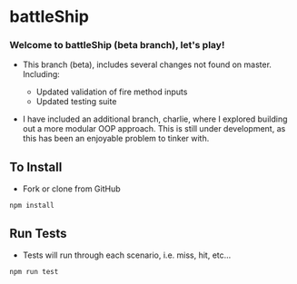 # battleShip

### Welcome to battleShip (beta branch), let's play!

- This branch (beta), includes several changes not found on master. Including:
	- Updated validation of fire method inputs
	- Updated testing suite
	
- I have included an additional branch, charlie, where I explored building out a more modular OOP approach. This is still under development, as this has been an enjoyable problem to tinker with.

## To Install

- Fork or clone from GitHub

```
npm install
```

## Run Tests

- Tests will run through each scenario, i.e. miss, hit, etc...

```
npm run test
```

